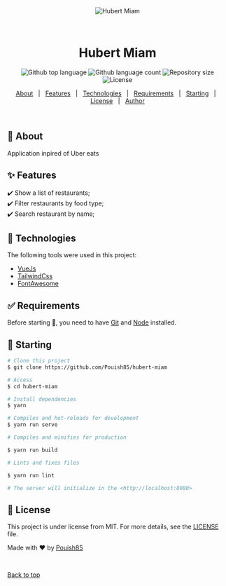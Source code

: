 <div align="center" id="top"> 
  <img src="./.github/app.gif" alt="Hubert Miam" />

&#xa0;

  <!-- <a href="https://hubertmiam.netlify.app">Demo</a> -->
</div>

<h1 align="center">Hubert Miam</h1>

<p align="center">
  <img alt="Github top language" src="https://img.shields.io/github/languages/top/Pouish85/hubert-miam?color=56BEB8">

  <img alt="Github language count" src="https://img.shields.io/github/languages/count/Pouish85/hubert-miam?color=56BEB8">

  <img alt="Repository size" src="https://img.shields.io/github/repo-size/Pouish85/hubert-miam?color=56BEB8">

  <img alt="License" src="https://img.shields.io/github/license/Pouish85/hubert-miam?color=56BEB8">

  <!-- <img alt="Github issues" src="https://img.shields.io/github/issues/Pouish85/hubert-miam?color=56BEB8" /> -->

  <!-- <img alt="Github forks" src="https://img.shields.io/github/forks/Pouish85/hubert-miam?color=56BEB8" /> -->

  <!-- <img alt="Github stars" src="https://img.shields.io/github/stars/Pouish85/hubert-miam?color=56BEB8" /> -->
</p>

<!-- Status -->

<!-- <h4 align="center">
	🚧  Hubert Miam 🚀 Under construction...  🚧
</h4>

<hr> -->

<p align="center">
  <a href="#dart-about">About</a> &#xa0; | &#xa0; 
  <a href="#sparkles-features">Features</a> &#xa0; | &#xa0;
  <a href="#rocket-technologies">Technologies</a> &#xa0; | &#xa0;
  <a href="#white_check_mark-requirements">Requirements</a> &#xa0; | &#xa0;
  <a href="#checkered_flag-starting">Starting</a> &#xa0; | &#xa0;
  <a href="#memo-license">License</a> &#xa0; | &#xa0;
  <a href="https://github.com/Pouish85" target="_blank">Author</a>
</p>

<br>

## :dart: About

Application inpired of Uber eats

## :sparkles: Features

:heavy_check_mark: Show a list of restaurants;\
:heavy_check_mark: Filter restaurants by food type;\
:heavy_check_mark: Search restaurant by name;

## :rocket: Technologies

The following tools were used in this project:

-   [VueJs](https://vuejs.org/)
-   [TailwindCss](https://tailwindcss.com/)
-   [FontAwesome](https://fontawesome.com/)

## :white_check_mark: Requirements

Before starting :checkered_flag:, you need to have [Git](https://git-scm.com) and [Node](https://nodejs.org/en/) installed.

## :checkered_flag: Starting

```bash
# Clone this project
$ git clone https://github.com/Pouish85/hubert-miam

# Access
$ cd hubert-miam

# Install dependencies
$ yarn

# Compiles and hot-reloads for development
$ yarn run serve

# Compiles and minifies for production

$ yarn run build

# Lints and fixes files

$ yarn run lint

# The server will initialize in the <http://localhost:8080>
```

## :memo: License

This project is under license from MIT. For more details, see the [LICENSE](LICENSE.md) file.

Made with :heart: by <a href="https://github.com/Pouish85" target="_blank">Pouish85</a>

&#xa0;

<a href="#top">Back to top</a>

```

```
